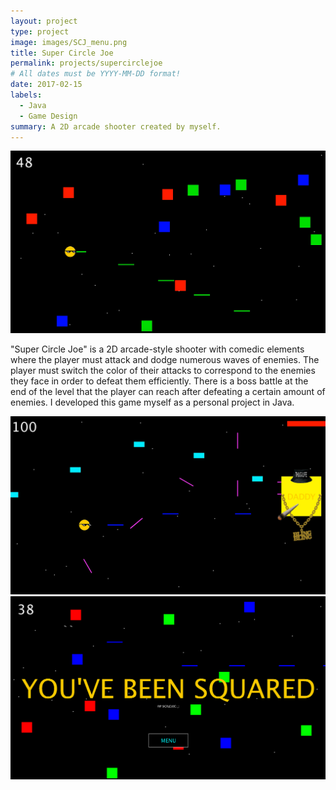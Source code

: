 ```yaml
---
layout: project
type: project
image: images/SCJ_menu.png
title: Super Circle Joe
permalink: projects/supercirclejoe
# All dates must be YYYY-MM-DD format!
date: 2017-02-15
labels:
  - Java
  - Game Design
summary: A 2D arcade shooter created by myself.
---
```


<img class="ui medium right floated rounded image" src="../images/SCJ_gameplay.png">

"Super Circle Joe" is a 2D arcade-style shooter with comedic elements where the player must attack and dodge numerous waves of enemies. The player must switch the color of their attacks to correspond to the enemies they face in order to defeat them efficiently. There is a boss battle at the end of the level that the player can reach after defeating a certain amount of enemies. I developed this game myself as a personal project in Java.

<img class="ui large middle floated rounded image" src="../images/SCJ_boss.png">
<img class="ui large middle floated rounded image" src="../images/SCJ_death.png">

 
